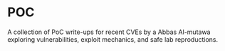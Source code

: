 # POC
A collection of PoC write-ups for recent CVEs by a Abbas Al-mutawa exploring vulnerabilities, exploit mechanics, and safe lab reproductions.
